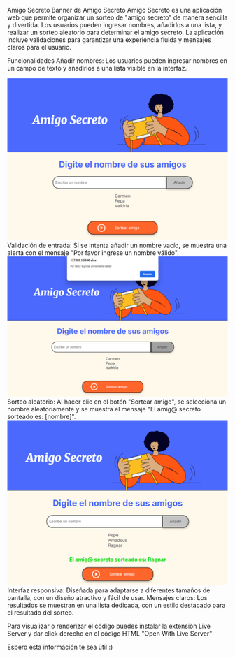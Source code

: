 Amigo Secreto
Banner de Amigo Secreto
Amigo Secreto es una aplicación web que permite organizar un sorteo de "amigo secreto" de manera sencilla y divertida. Los usuarios pueden ingresar nombres, añadirlos a una lista, y realizar un sorteo aleatorio para determinar el amigo secreto. La aplicación incluye validaciones para garantizar una experiencia fluida y mensajes claros para el usuario.

Funcionalidades
Añadir nombres: Los usuarios pueden ingresar nombres en un campo de texto y añadirlos a una lista visible en la interfaz.

![Image_Alt](https://github.com/cgerc/challenge-amigo-secreto/blob/da0c6459eaf6b0db07c25c1d91c595a1b79ad154/a%C3%B1adir.png)
Validación de entrada: Si se intenta añadir un nombre vacío, se muestra una alerta con el mensaje "Por favor ingrese un nombre válido".
![Image_Alt](https://github.com/cgerc/challenge-amigo-secreto/blob/e684cce3918d771e3464466f4835da22295b3464/validacion%20nombre.png)
Sorteo aleatorio: Al hacer clic en el botón "Sortear amigo", se selecciona un nombre aleatoriamente y se muestra el mensaje "El amig@ secreto sorteado es: [nombre]".
![Image_Alt](https://github.com/cgerc/challenge-amigo-secreto/blob/c04d4575dec2b70b5922b0e78f0ec740fc79a234/nombre%20sorteado.png)
Interfaz responsiva: Diseñada para adaptarse a diferentes tamaños de pantalla, con un diseño atractivo y fácil de usar.
Mensajes claros: Los resultados se muestran en una lista dedicada, con un estilo destacado para el resultado del sorteo.

Para visualizar o renderizar el código puedes instalar la extensión Live Server y dar click derecho en el código HTML "Open With Live Server"

Espero esta información te sea útil :) 
